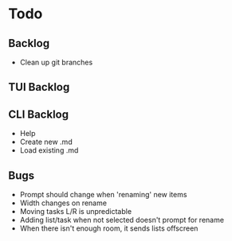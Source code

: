 # Todo

## Backlog

- Clean up git branches

## TUI Backlog


## CLI Backlog

- Help
- Create new .md
- Load existing .md

## Bugs

- Prompt should change when 'renaming' new items
- Width changes on rename
- Moving tasks L/R is unpredictable
- Adding list/task when not selected doesn't prompt for rename
- When there isn't enough room, it sends lists offscreen
